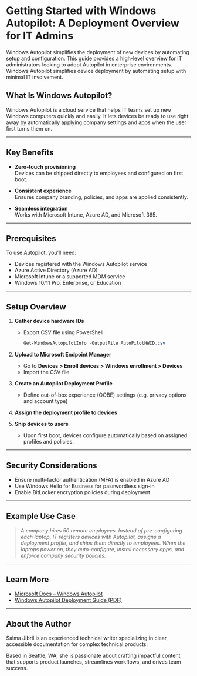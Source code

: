 # Getting Started with Windows Autopilot: A Deployment Overview for IT Admins

Windows Autopilot simplifies the deployment of new devices by automating setup and configuration. This guide provides a high-level overview for IT administrators looking to adopt Autopilot in enterprise environments. Windows Autopilot simplifies device deployment by automating setup with minimal IT involvement.

## What Is Windows Autopilot?

Windows Autopilot is a cloud service that helps IT teams set up new Windows computers quickly and easily. It lets devices be ready to use right away by automatically applying company settings and apps when the user first turns them on.

---

## Key Benefits

- **Zero-touch provisioning**  
  Devices can be shipped directly to employees and configured on first boot.

- **Consistent experience**  
  Ensures company branding, policies, and apps are applied consistently.

- **Seamless integration**  
  Works with Microsoft Intune, Azure AD, and Microsoft 365.

---

## Prerequisites

To use Autopilot, you’ll need:

- Devices registered with the Windows Autopilot service
- Azure Active Directory (Azure AD)
- Microsoft Intune or a supported MDM service
- Windows 10/11 Pro, Enterprise, or Education

---

## Setup Overview

1. **Gather device hardware IDs**
   - Export CSV file using PowerShell:
     ```powershell
     Get-WindowsAutopilotInfo -OutputFile AutoPilotHWID.csv
     ```

2. **Upload to Microsoft Endpoint Manager**
   - Go to **Devices > Enroll devices > Windows enrollment > Devices**
   - Import the CSV file

3. **Create an Autopilot Deployment Profile**
   - Define out-of-box experience (OOBE) settings (e.g. privacy options and account type)

4. **Assign the deployment profile to devices**

5. **Ship devices to users**
   - Upon first boot, devices configure automatically based on assigned profiles and policies.

---

## Security Considerations

- Ensure multi-factor authentication (MFA) is enabled in Azure AD
- Use Windows Hello for Business for passwordless sign-in
- Enable BitLocker encryption policies during deployment

---

## Example Use Case

> *A company hires 50 remote employees. Instead of pre-configuring each laptop, IT registers devices with Autopilot, assigns a deployment profile, and ships them directly to employees. When the laptops power on, they auto-configure, install necessary apps, and enforce company security policies.*

---

## Learn More

- [Microsoft Docs – Windows Autopilot](https://learn.microsoft.com/en-us/autopilot/)
- [Windows Autopilot Deployment Guide (PDF)](https://www.microsoft.com/en-sa/download/details.aspx?id=104496)

---

## About the Author

Salma Jibril is an experienced technical writer specializing in clear, accessible documentation for complex technical products.

Based in Seattle, WA, she is passionate about crafting impactful content that supports product launches, streamlines workflows, and drives team success.
